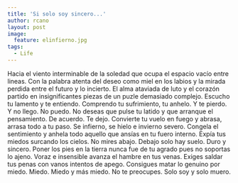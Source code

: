 ```yaml
---
title: 'Si solo soy sincero...'
author: rcano
layout: post
image:
  feature: elinfierno.jpg
tags:
  - Life
---
```


Hacia el viento interminable de la soledad que ocupa el espacio vacío entre
lineas. Con la palabra atenta del deseo como miel en los labios y la mirada
perdida entre el futuro y lo incierto. El alma ataviada de luto y el corazón
partido en insignificantes piezas de un puzle demasiado complejo. Escucho tu
lamento y te entiendo. Comprendo tu sufrimiento, tu anhelo. Y te pierdo. Y no
llego. No puedo. No deseas que pulse tu latido y que arranque el pensamiento. De
acuerdo. Te dejo. Convierte tu vuelo en fuego y abrasa, arrasa todo a tu paso.
Se infierno, se hielo e invierno severo. Congela el sentimiento y anhela todo
aquello que ansías en tu fuero interno. Expía tus miedos surcando los cielos. No
mires abajo. Debajo solo hay suelo. Duro y sincero. Poner los pies en la tierra
nunca fue de tu agrado pues no soportas lo ajeno. Voraz e insensible avanza el
hambre en tus venas. Exiges saldar tus penas con vanos intentos de apego.
Consigues matar lo genuino por miedo. Miedo. Miedo y más miedo. No te preocupes.
Solo soy y solo muero.
